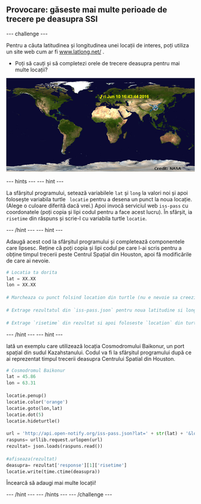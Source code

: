 ## Provocare: găseste mai multe perioade de trecere pe deasupra SSI

\--- challenge \---

Pentru a căuta latitudinea și longitudinea unei locații de interes, poți utiliza un site web cum ar fi <a href="http://www.latlong.net/" target="_blank"> www.latlong.net/ </a>.

+ Poți să cauți și să completezi orele de trecere deasupra pentru mai multe locații? 

![captură de ecran](images/iss-final.png)

\--- hints \--- \--- hint \---

La sfârșitul programului, setează variabilele ` lat ` și ` long ` la valori noi și apoi folosește variabila turtle ` locatie` pentru a desena un punct la noua locație. (Alege o culoare diferită dacă vrei.) Apoi invocă serviciul web ` iss-pass ` cu coordonatele (poți copia și lipi codul pentru a face acest lucru). În sfârșit, ia ` risetime ` din răspuns și scrie-l cu variabila turtle `locatie`.

\--- /hint \--- \--- hint \---

Adaugă acest cod la sfârșitul programului și completează componentele care lipsesc. Reține că poți copia și lipi codul pe care l-ai scris pentru a obține timpul trecerii peste Centrul Spațial din Houston, apoi fă modificările de care ai nevoie.

```python
# Locatia ta dorita
lat = XX.XX
lon = XX.XX

# Marcheaza cu punct folsind location din turtle (nu e nevoie sa creezi un nou turtle), alege o culoare diferita

# Extrage rezultatul din `iss-pass.json` pentru noua latitudine si longitudine

# Extrage `risetime` din rezultat si apoi foloseste `location` din turtle pentru a-l scrie pe harta
```

\--- /hint \--- \--- hint \---

Iată un exemplu care utilizează locația Cosmodromului Baikonur, un port spațial din sudul Kazahstanului. Codul va fi la sfârșitul programului după ce ai reprezentat timpul trecerii deasupra Centrului Spatial din Houston.

```python
# Cosmodromul Baikonur 
lat = 45.86
lon = 63.31

locatie.penup()
locatie.color('orange')
locatie.goto(lon,lat)
locatie.dot(5)
locatie.hideturtle()

url = 'http://api.open-notify.org/iss-pass.json?lat=' + str(lat) + '&lon=' + str(lon)
raspuns= urllib.request.urlopen(url)
rezultat= json.loads(raspuns.read())

#afiseaza(rezultat)
deasupra= rezultat['response'][1]['risetime']
locatie.write(time.ctime(deasupra))
```

Încearcă să adaugi mai multe locații!

\--- /hint \--- \--- /hints \--- \--- /challenge \---